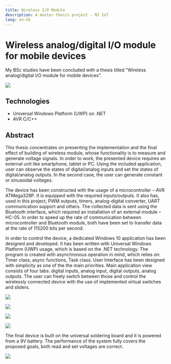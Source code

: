 ```yaml
---
title: Wireless I/O Module
description: A master thesis project - MJ IoT
lang: en-US
---
```


# Wireless analog/digital I/O module for mobile devices

My BSc studies have been concluded with a thesis titled "Wireless analog/digital
I/O module for mobile devices".

![](./assets/io-module.png)

## Technologies

- Universal Windows Platform (UWP) on .NET
- AVR C/C++

## Abstract

This thesis concentrates on presenting the implementation and the final effect
of building of wireless module, whose functionality is to measure and generate
voltage signals. In order to work, the presented device requires an external
unit like smartphone, tablet or PC. Using the included application, user can
observe the states of digital/analog inputs and set the states of digital/analog
outputs. In the second case, the user can generate constant or sinusoidal
voltages.

The device has been constructed with the usage of a microcontroller – AVR
ATMega328P. It is equipped with the required inputs/outputs. It also has, used
in this project, PWM outputs, timers, analog-digital converter, UART
communication support and others. The collected data is sent using the Bluetooth
interface, which required an installation of an external module – HC-05. In
order to speed up the rate of communication between microcontroller and
Bluetooth module, both have been set to transfer data at the rate of 115200 bits
per second. 

In order to control the device, a dedicated Windows 10 application has been
designed and developed. It has been written with Universal Windows Platform
(UWP) usage, which is based on the .NET technology. The program is created with
asynchronous operation in mind, which relies on: Timer class, async functions,
Task class. User Interface has been designed with simplicity as one of the the
main priorities. Main application view consists of four tabs: digital inputs,
analog input, digital outputs, analog outputs. The user can freely switch
between those and control the wirelessly connected device with the use of
implemented virtual switches and sliders.

![](./assets/io-module-uwp-1.png)

![](./assets/io-module-uwp-2.png)

![](./assets/io-module-uwp-3.png)

![](./assets/io-module-uwp-4.png)

The final device is built on the universal soldering board and it is powered
from a 9V battery. The performance of the system fully covers the proposed
goals, both read and set voltages are correct.

![](./assets/io-module-inside.png)